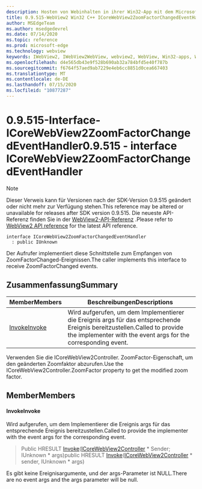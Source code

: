 ```yaml
---
description: Hosten von Webinhalten in ihrer Win32-App mit dem Microsoft Edge WebView2-Steuerelement
title: 0.9.515-WebView2 Win32 C++ ICoreWebView2ZoomFactorChangedEventHandler
author: MSEdgeTeam
ms.author: msedgedevrel
ms.date: 07/14/2020
ms.topic: reference
ms.prod: microsoft-edge
ms.technology: webview
keywords: IWebView2, IWebView2WebView, webview2, WebView, Win32-apps, Win32, Edge, ICoreWebView2, ICoreWebView2Controller, Browser-Steuerelement, Edge-HTML
ms.openlocfilehash: d4e565db43e9f528b690ab32a784bfd5e40f787b
ms.sourcegitcommit: f6764f57aed9ab7229e4eb6cc8851d0cea667403
ms.translationtype: MT
ms.contentlocale: de-DE
ms.lasthandoff: 07/15/2020
ms.locfileid: "10877287"
---
```

# <span data-ttu-id="eae7f-104">0.9.515-Interface-ICoreWebView2ZoomFactorChangedEventHandler</span><span class="sxs-lookup"><span data-stu-id="eae7f-104">0.9.515 - interface ICoreWebView2ZoomFactorChangedEventHandler</span></span> 

> [!NOTE]
> <span data-ttu-id="eae7f-105">Dieser Verweis kann für Versionen nach der SDK-Version 0.9.515 geändert oder nicht mehr zur Verfügung stehen.</span><span class="sxs-lookup"><span data-stu-id="eae7f-105">This reference may be altered or unavailable for releases after SDK version 0.9.515.</span></span> <span data-ttu-id="eae7f-106">Die neueste API-Referenz finden Sie in der [WebView2-API-Referenz](../../../webview2-api-reference.md) .</span><span class="sxs-lookup"><span data-stu-id="eae7f-106">Please refer to [WebView2 API reference](../../../webview2-api-reference.md) for the latest API reference.</span></span>

```
interface ICoreWebView2ZoomFactorChangedEventHandler
  : public IUnknown
```

<span data-ttu-id="eae7f-107">Der Aufrufer implementiert diese Schnittstelle zum Empfangen von ZoomFactorChanged-Ereignissen.</span><span class="sxs-lookup"><span data-stu-id="eae7f-107">The caller implements this interface to receive ZoomFactorChanged events.</span></span>

## <span data-ttu-id="eae7f-108">Zusammenfassung</span><span class="sxs-lookup"><span data-stu-id="eae7f-108">Summary</span></span>

 <span data-ttu-id="eae7f-109">Member</span><span class="sxs-lookup"><span data-stu-id="eae7f-109">Members</span></span>                        | <span data-ttu-id="eae7f-110">Beschreibungen</span><span class="sxs-lookup"><span data-stu-id="eae7f-110">Descriptions</span></span>
--------------------------------|---------------------------------------------
[<span data-ttu-id="eae7f-111">Invoke</span><span class="sxs-lookup"><span data-stu-id="eae7f-111">Invoke</span></span>](#invoke) | <span data-ttu-id="eae7f-112">Wird aufgerufen, um dem Implementierer die Ereignis args für das entsprechende Ereignis bereitzustellen.</span><span class="sxs-lookup"><span data-stu-id="eae7f-112">Called to provide the implementer with the event args for the corresponding event.</span></span>

<span data-ttu-id="eae7f-113">Verwenden Sie die ICoreWebView2Controller. ZoomFactor-Eigenschaft, um den geänderten Zoomfaktor abzurufen.</span><span class="sxs-lookup"><span data-stu-id="eae7f-113">Use the ICoreWebView2Controller.ZoomFactor property to get the modified zoom factor.</span></span>

## <span data-ttu-id="eae7f-114">Member</span><span class="sxs-lookup"><span data-stu-id="eae7f-114">Members</span></span>

#### <span data-ttu-id="eae7f-115">Invoke</span><span class="sxs-lookup"><span data-stu-id="eae7f-115">Invoke</span></span> 

<span data-ttu-id="eae7f-116">Wird aufgerufen, um dem Implementierer die Ereignis args für das entsprechende Ereignis bereitzustellen.</span><span class="sxs-lookup"><span data-stu-id="eae7f-116">Called to provide the implementer with the event args for the corresponding event.</span></span>

> <span data-ttu-id="eae7f-117">Public HRESULT [Invoke](#invoke)([ICoreWebView2Controller](icorewebview2controller.md) \* Sender; IUnknown \* args)</span><span class="sxs-lookup"><span data-stu-id="eae7f-117">public HRESULT [Invoke](#invoke)([ICoreWebView2Controller](icorewebview2controller.md) \* sender, IUnknown \* args)</span></span>

<span data-ttu-id="eae7f-118">Es gibt keine Ereignisargumente, und der args-Parameter ist NULL.</span><span class="sxs-lookup"><span data-stu-id="eae7f-118">There are no event args and the args parameter will be null.</span></span>


